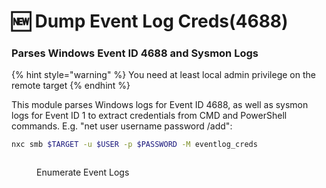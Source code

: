 # 🆕 Dump Event Log Creds(4688)

### Parses Windows Event ID 4688 and Sysmon Logs

{% hint style="warning" %}
You need at least local admin privilege on the remote target
{% endhint %}

This module parses Windows logs for Event ID 4688, as well as sysmon logs for Event ID 1 to extract credentials from CMD and PowerShell commands. E.g. "net user username password /add":

```bash
nxc smb $TARGET -u $USER -p $PASSWORD -M eventlog_creds
```

<figure><img src="https://github.com/user-attachments/assets/ea7b71d4-4ecb-4662-8ad8-d3a811ab5d42" alt=""><figcaption><p>Enumerate Event Logs</p></figcaption></figure>
